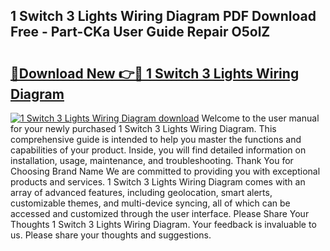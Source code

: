 ## 1 Switch 3 Lights Wiring Diagram PDF Download Free - Part-CKa User Guide Repair O5olZ

# <h2><a href="http://dfn6pe.blite.top/?on=1+Switch+3+Lights+Wiring+Diagram">🔗Download New 👉🔴 1 Switch 3 Lights Wiring Diagram</a></h2>

[![1 Switch 3 Lights Wiring Diagram download](https://i.imgur.com/lujVjoI.png)](http://dfn6pe.blite.top/?on=1+Switch+3+Lights+Wiring+Diagram)
Welcome to the user manual for your newly purchased 1 Switch 3 Lights Wiring Diagram. This comprehensive guide is intended to help you master the functions and capabilities of your product. Inside, you will find detailed information on installation, usage, maintenance, and troubleshooting. Thank You for Choosing Brand Name We are committed to providing you with exceptional products and services. 1 Switch 3 Lights Wiring Diagram comes with an array of advanced features, including geolocation, smart alerts, customizable themes, and multi-device syncing, all of which can be accessed and customized through the user interface. Please Share Your Thoughts 1 Switch 3 Lights Wiring Diagram. Your feedback is invaluable to us. Please share your thoughts and suggestions.
